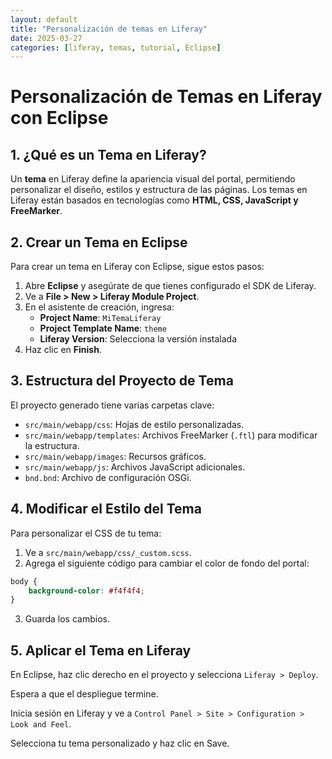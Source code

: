 ```yaml
---
layout: default
title: "Personalización de temas en Liferay"
date: 2025-03-27
categories: [liferay, temas, tutorial, Eclipse]
---
```


# Personalización de Temas en Liferay con Eclipse

## **1. ¿Qué es un Tema en Liferay?**

Un **tema** en Liferay define la apariencia visual del portal, permitiendo personalizar el diseño, estilos y estructura de las páginas. Los temas en Liferay están basados en tecnologías como **HTML, CSS, JavaScript y FreeMarker**.

## **2. Crear un Tema en Eclipse**

Para crear un tema en Liferay con Eclipse, sigue estos pasos:

1. Abre **Eclipse** y asegúrate de que tienes configurado el SDK de Liferay.
2. Ve a **File > New > Liferay Module Project**.
3. En el asistente de creación, ingresa:
   - **Project Name**: `MiTemaLiferay`
   - **Project Template Name**: `theme`
   - **Liferay Version**: Selecciona la versión instalada
4. Haz clic en **Finish**.

## **3. Estructura del Proyecto de Tema**

El proyecto generado tiene varias carpetas clave:

- `src/main/webapp/css`: Hojas de estilo personalizadas.
- `src/main/webapp/templates`: Archivos FreeMarker (`.ftl`) para modificar la estructura.
- `src/main/webapp/images`: Recursos gráficos.
- `src/main/webapp/js`: Archivos JavaScript adicionales.
- `bnd.bnd`: Archivo de configuración OSGi.

## **4. Modificar el Estilo del Tema**

Para personalizar el CSS de tu tema:

1. Ve a `src/main/webapp/css/_custom.scss`.
2. Agrega el siguiente código para cambiar el color de fondo del portal:

```scss
body {
    background-color: #f4f4f4;
}
```
3. Guarda los cambios.

## **5. Aplicar el Tema en Liferay**

En Eclipse, haz clic derecho en el proyecto y selecciona `Liferay > Deploy`.

Espera a que el despliegue termine.

Inicia sesión en Liferay y ve a `Control Panel > Site > Configuration > Look and Feel`.

Selecciona tu tema personalizado y haz clic en Save.
